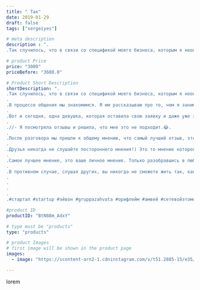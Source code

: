 ```yaml
---
title: " Так"
date: 2019-01-29
draft: false
tags: ["sergeiyes"]

# meta description
description : ".
.Так случилось, что в связи со спецификой моего бизнеса, которым я неожиданно для меня начал заниматься, я очень много каждый день общаюсь с неизвестными мне "

# product Price
price: "3000"
priceBefore: "3600.0"

# Product Short Description
shortDescription: ".
.Так случилось, что в связи со спецификой моего бизнеса, которым я неожиданно для меня начал заниматься, я очень много каждый день общаюсь с неизвестными мне людьми.
.
.В процессе общения мы знакомимся. Я им рассказываю про то, чем я занимаюсь и как правило всегда у людей возникают вопросы, которые мы обсуждаем и расскрываем их суть.
.
.Вот и сегодня, одна девушка, которая оставила свою заявку и даже уже заключившая партнёрское соглашение с моим партнёром мне заявила:
.
.//- Я посмотрела отзывы и решила, что мне это не подходит.😂.
.
.После разговора мы пришли к общему мнению, что самый лучший отзыв, это будет ее отзыв, а не постороннего ей человека.
.
.Друзья никогда не слушайте постороннего мнения!) Это то мнение которого никто не спрашивает.
.
.Самое лучшее мнение, это ваше личное мнение. Только разобравшись в любом интересующем вас вопросе вы сможете объективно дать ту или иную оценку.
.
.В противном случае, слушая других, вы никогда не сможете жить так, как вы хотите!!!
.
.
.
.
.#стартап #startup #эйвон #gruppazahvata #орифлейм #амвей #сетевойэтомоё #сетевой #миллионер #бизнесбезвложений #млм #сетевойэтомодно #автобонус #сетевоймаркетинг #стильжизни #типичныесетевики #пятигорск #КРЫМ #Севастополь #бизнес #churslabs #sergeystar"

#product ID
productID: "BtN88m_AdxY"

# type must be "products"
type: "products"

# product Images
# first image will be shown in the product page
images:
  - image: "https://scontent-arn2-1.cdninstagram.com/v/t51.2885-15/e35/50646858_651626378588274_6498662898079104240_n.jpg?tp=1&_nc_ht=scontent-arn2-1.cdninstagram.com&_nc_cat=106&_nc_ohc=FQMHNuOdcSQAX9MyWRn&ccb=7-4&oh=2751e0927db906a62b6bbacc1df93e46&oe=6085A113&_nc_sid=86f79a&ig_cache_key=MTk2NzQ5NjY2MDA0OTMyMTA0OA%3D%3D.2-ccb7-4"

---
```

lorem
